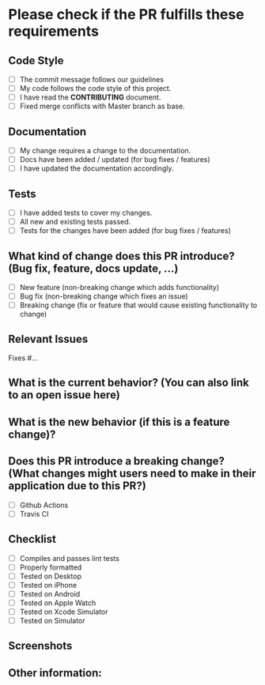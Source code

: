 # **Please check if the PR fulfills these requirements**

## Code Style

- [ ] The commit message follows our guidelines
- [ ] My code follows the code style of this project.
- [ ] I have read the **CONTRIBUTING** document.
- [ ] Fixed merge conflicts with Master branch as base.

## Documentation

- [ ] My change requires a change to the documentation.
- [ ] Docs have been added / updated (for bug fixes / features)
- [ ] I have updated the documentation accordingly.

## Tests

- [ ] I have added tests to cover my changes.
- [ ] All new and existing tests passed.
- [ ] Tests for the changes have been added (for bug fixes / features)

## **What kind of change does this PR introduce?** (Bug fix, feature, docs update, ...)

- [ ] New feature (non-breaking change which adds functionality)
- [ ] Bug fix (non-breaking change which fixes an issue)
- [ ] Breaking change (fix or feature that would cause existing functionality to change)

## **Relevant Issues**

Fixes #...

## **What is the current behavior?** (You can also link to an open issue here)

## **What is the new behavior (if this is a feature change)?**

## **Does this PR introduce a breaking change?** (What changes might users need to make in their application due to this PR?)

- [ ] Github Actions
- [ ] Travis CI

## **Checklist**

- [ ] Compiles and passes lint tests
- [ ] Properly formatted
- [ ] Tested on Desktop
- [ ] Tested on iPhone
- [ ] Tested on Android
- [ ] Tested on Apple Watch
- [ ] Tested on Xcode Simulator
- [ ] Tested on Simulator

## **Screenshots**

## **Other information**:
